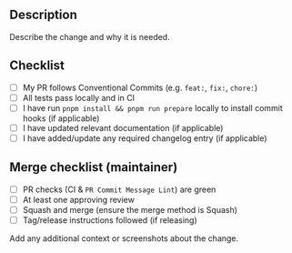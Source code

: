 <!-- Please describe the change in this PR and link any relevant issues. -->

## Description

Describe the change and why it is needed.

## Checklist
- [ ] My PR follows Conventional Commits (e.g. `feat:`, `fix:`, `chore:`)
- [ ] All tests pass locally and in CI
- [ ] I have run `pnpm install && pnpm run prepare` locally to install commit hooks (if applicable)
- [ ] I have updated relevant documentation (if applicable)
- [ ] I have added/update any required changelog entry (if applicable)

## Merge checklist (maintainer)
- [ ] PR checks (CI & `PR Commit Message Lint`) are green
- [ ] At least one approving review
- [ ] Squash and merge (ensure the merge method is Squash)
- [ ] Tag/release instructions followed (if releasing)

Add any additional context or screenshots about the change.
